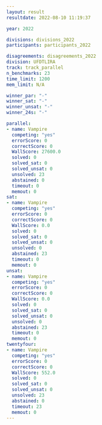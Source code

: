 ```yaml
---
layout: result
resultdate: 2022-08-10 11:19:37

year: 2022

divisions: divisions_2022
participants: participants_2022

disagreements: disagreements_2022
division: UFDTLIRA
track: track_parallel
n_benchmarks: 23
time_limit: 1200
mem_limit: N/A

winner_par: "-"
winner_sat: "-"
winner_unsat: "-"
winner_24s: "-"

parallel:
- name: Vampire
  competing: "yes"
  errorScore: 0
  correctScore: 0
  WallScore: 27600.0
  solved: 0
  solved_sat: 0
  solved_unsat: 0
  unsolved: 23
  abstained: 0
  timeout: 0
  memout: 0
sat:
- name: Vampire
  competing: "yes"
  errorScore: 0
  correctScore: 0
  WallScore: 0.0
  solved: 0
  solved_sat: 0
  solved_unsat: 0
  unsolved: 0
  abstained: 23
  timeout: 0
  memout: 0
unsat:
- name: Vampire
  competing: "yes"
  errorScore: 0
  correctScore: 0
  WallScore: 0.0
  solved: 0
  solved_sat: 0
  solved_unsat: 0
  unsolved: 0
  abstained: 23
  timeout: 0
  memout: 0
twentyfour:
- name: Vampire
  competing: "yes"
  errorScore: 0
  correctScore: 0
  WallScore: 552.0
  solved: 0
  solved_sat: 0
  solved_unsat: 0
  unsolved: 23
  abstained: 0
  timeout: 23
  memout: 0
---
```

